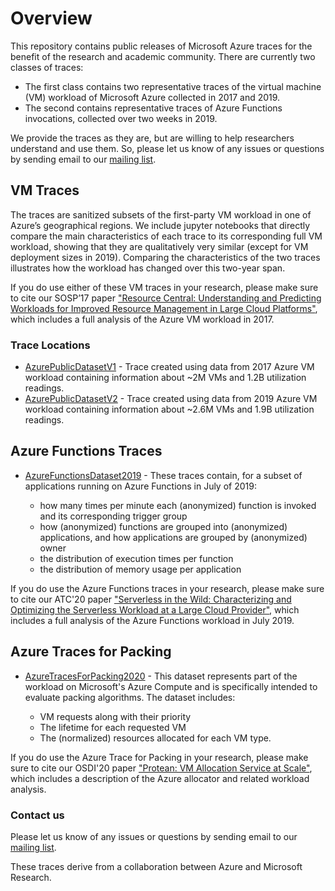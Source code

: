 # Overview

This repository contains public releases of Microsoft Azure traces for the benefit of the research and academic community.
There are currently two classes of traces: 

* The first class contains two representative traces of the virtual machine (VM) workload of Microsoft Azure collected in 2017 and 2019.  
* The second contains representative traces of Azure Functions invocations, collected over two weeks in 2019. 

We provide the traces as they are, but are willing to help researchers understand and use them. So, please let us know of any issues or questions by sending email to our  [mailing list](mailto:azurepublicdataset@service.microsoft.com).

## VM Traces

The traces are sanitized subsets of the first-party VM workload in one of Azure’s geographical regions.  We include jupyter notebooks that directly compare the main characteristics of each trace to its corresponding full VM workload, showing that they are qualitatively very similar (except for VM deployment sizes in 2019).  Comparing the characteristics of the two traces illustrates how the workload has changed over this two-year span.


If you do use either of these VM traces in your research, please make sure to cite our SOSP’17 paper ["Resource Central: Understanding and Predicting Workloads for Improved Resource Management in Large Cloud Platforms"](https://www.microsoft.com/en-us/research/wp-content/uploads/2017/10/Resource-Central-SOSP17.pdf), which includes a full analysis of the Azure VM workload in 2017.

### Trace Locations

* [AzurePublicDatasetV1](azure-datasets-2017/README.md) - Trace created using data from 2017 Azure VM workload containing information about ~2M VMs and 1.2B utilization readings.
* [AzurePublicDatasetV2](https://github.com/Azure/AzurePublicDataset/blob/master/AzurePublicDatasetV2.md) - Trace created using data from 2019 Azure VM workload containing information about ~2.6M VMs and 1.9B utilization readings.

## Azure Functions Traces

* [AzureFunctionsDataset2019](https://github.com/Azure/AzurePublicDataset/blob/master/AzureFunctionsDataset2019.md) - These traces contain, for a subset of applications running on Azure Functions in July of 2019:

  * how many times per minute each (anonymized) function is invoked and its corresponding trigger group
  * how (anonymized) functions are grouped into (anonymized) applications, and how applications are grouped by (anonymized) owner
  * the distribution of execution times per function
  * the distribution of memory usage per application

If you do use the Azure Functions traces in your research, please make sure to cite our ATC'20 paper ["Serverless in the Wild: Characterizing and Optimizing the Serverless Workload at a Large Cloud Provider"](https://www.microsoft.com/en-us/research/uploads/prod/2020/05/serverless-ATC20.pdf), which includes a full analysis of the Azure Functions workload in July 2019.

## Azure Traces for Packing

* [AzureTracesForPacking2020](https://github.com/Azure/AzurePublicDataset/blob/master/AzureTracesForPacking2020.md) - This dataset represents part of the workload on Microsoft's Azure Compute and is specifically intended to evaluate packing algorithms. The dataset includes:

  * VM requests along with their priority
  * The lifetime for each requested VM
  * The (normalized) resources allocated for each VM type.


If you do use the Azure Trace for Packing in your research, please make sure to cite our OSDI'20 paper ["Protean: VM Allocation Service at Scale"](https://www.usenix.org/system/files/osdi20-hadary.pdf), which includes a description of the Azure allocator and related workload analysis.


### Contact us
Please let us know of any issues or questions by sending email to our [mailing list](mailto:azurepublicdataset@service.microsoft.com).

These traces derive from a collaboration between Azure and Microsoft Research.
